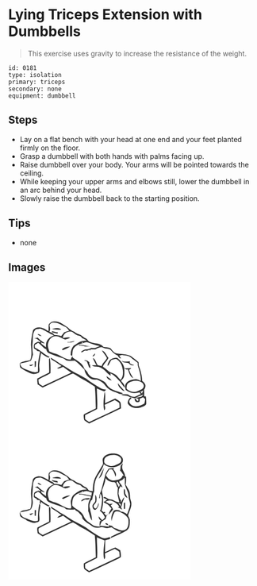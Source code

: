 # Lying Triceps Extension with Dumbbells
> This exercise uses gravity to increase the resistance of the weight.

``` 
id: 0181 
type: isolation 
primary: triceps 
secondary: none 
equipment: dumbbell 
``` 

## Steps

 - Lay on a flat bench with your head at one end and your feet planted firmly on the floor.
 - Grasp a dumbbell with both hands with palms facing up.
 - Raise dumbbell over your body. Your arms will be pointed towards the ceiling.
 - While keeping your upper arms and elbows still, lower the dumbbell in an arc behind your head.
 - Slowly raise the dumbbell back to the starting position.

## Tips

 - none

## Images

<svg width="368" height="300" viewBox="0 0 276 225" xmlns="http://www.w3.org/2000/svg">
  <g fill="#FFF">
    <path d="M0 0h276v225H0V0m61.22 64.02c-.5 3.45-.17 6.96-.43 10.43-3.07-1.31-5.42-3.94-8.79-4.64-4.84-2.03-11.49-1.48-14.6 3.16-1.72 7.23-3.1 14.66-3.22 22.11.64 7.63 1.76 15.5-.89 22.89-5.26 1.81-11.3 1.37-15.86 4.9.11 2.55-.59 5.96 2 7.53 5.97 3.26 11.67 7.46 18.5 8.72 2.83.07 5.66-.76 8.19-1.99 2.1-3.36.39-7.61.53-11.32.53-6.21 1.74-12.33 2.83-18.46 3.3 3.12 7.42 4.98 11.36 7.11.55-.42 1.1-.85 1.64-1.28-8.23-3.35-14.11-10.56-22.33-13.92L40 95.07c1.7-1.03 3.39-2.08 5.01-3.24 4.63 2.61 7.27 7.76 12.32 9.87.49 2.4 1.59 4.96 4.05 5.89 7.21 3.06 14.58 5.74 22.08 7.96 1.65.84 2.95 2.23 4.58 3.12 4.1.89 8.35.43 12.5.23 5.47 3.74 9.74 8.81 14.58 13.28 1.18 8.79 9.42 17.08 18.74 15.2 4.48 2.04 9.36 4.17 12.22 8.39 3.71 5.37 9.56 8.84 15.71 10.72 3.75 1.2 7.78 4.65 11.61 1.7-6.89-3.06-14.95-3.8-20.83-8.84-3.3-2.67-4.63-7.25-8.46-9.33-2.46-1.25-4.89-2.56-7.37-3.75-3.45-1.81-7.75-.68-11.03-2.91-2.29-1.71-4.67-3.59-5.76-6.33-1.23-3.01-4.74-4.37-5.63-7.62-3.01-7.5-10.91-10.65-16.92-15.24l-.39-2.06c-1.19 1.56-2.1 3.32-2.74 5.19-8.95-.04-15.82-7.2-24.25-9.31-2.89-.6-5.45-2.12-8.18-3.18-.89-4.13-3.04-8.34-1.5-12.59 1.13-5.33 5.8-10.88 11.68-10.31 5.22-.05 9.28 3.7 14.1 5.12 2.6-.66 5.24-1.3 7.54-2.75-3.59-1.6-7.38.39-11.08.27.28-6.82 7.82-11.06 13.99-9.22 2.88 1.97 5.49 4.39 8.78 5.71 2.62.1 4.94 1.29 6.15 3.68 2.4 1.13 4.86 2.18 7.05 3.71-3.1.53-6.4.21-9.29 1.63-3.84 1.39-6.75 4.38-10.36 6.19-3.36 3.99-4.92 9.26-4.52 14.44.58.24 1.74.74 2.32.99.44-3.92.02-8.29 2.36-11.7 2.66-3.61 6.78-5.88 11.11-6.86 3.02-.63 5.85-2.24 9-2.19 6.37 2.16 12.54 4.81 19.19 6.06-2.14.7-4.21 1.56-6.28 2.41-2.03.96-4.27-.04-6.4.22-2.51 1.07-4.97 2.46-7.8 2.19-2.81-.2-5.05 1.68-7.32 3.02.01.48.01 1.43.02 1.9 1.76-1 3.51-2.01 5.27-3.02 2.41.17 4.91.2 6.82-1.61.18.41.53 1.21.71 1.61.46-.61.91-1.24 1.34-1.87 2.38-.09 4.75-.11 7.13-.1 2.76-1.76 5.89-3.05 9.17-3.28 2.43.44 4.5 2.08 7 2.19 2.68.26 5.76.47 7.53 2.82 2.69 3.32 6.01 6.06 9.95 7.8 1.18 1.95 2.32 4.39 5.07 4.19-.88-1.45-1.84-2.83-2.89-4.15 1.42-.3 2.84-.63 4.24-1.02 4.65.95 9.95.72 13.72 4.04 3.21 2.82 6.85 5.1 10.13 7.83-.08 1.95-.09 3.93.58 5.79 2.18 7.01 4.25 14.2 4.2 21.62-2.81-1.01-5.45-3.07-8.59-2.61-5.28.46-11.44 1.97-14.31 6.9-1.76 2.83-.73 6.27-.15 9.29 2.61 1.62 5.21 3.41 8.26 4.11 6.23 1.82 12.91.04 18.37-3.15-.76 1.61-1.54 3.23-2.28 4.86-.26-2.27-1.44-2.99-3.53-2.14.52.62 1.57 1.85 2.1 2.47-3.14 1.46-6.19 3.11-9.46 4.25-3.71.05-7.34-1.35-10.16-3.73-3.35-.19-6.71-.27-10.06.01 3.46 3.23 9.1.53 12.59 4.05 2.74.13 5.17 1.72 7.89 1.79 4.26-2.14 8.65-4 13.12-5.68-.98 1.21-2.02 2.37-3.09 3.51-2.81.49-5.59 1.12-8.38 1.74 1.01.35 3.01 1.05 4.01 1.4-.17 1.13-.35 2.26-.53 3.4-1.97-.45-2.91-2.06-3.64-3.79l-1.5-.2c-.8 3.09 2.18 6.62 5.4 5.38 2.76-.07 1.95-3.1 2.12-4.94 1.78-.75 3.54-1.55 5.29-2.36.99.95 1.98 1.9 2.97 2.86a27.27 27.27 0 0 1-1.26 6.82c-4.35 2.7-9.55 4.81-14.75 3.86-3.31-.33-6.37-2.61-7.8-5.57-.89-2.81 1.15-4.88 3.38-6.15-.61-.55-1.22-1.09-1.83-1.62-2.77 2.12-4.04 5.4-4.24 8.79 3.78 7.09 12.92 8.84 20.06 6.38 2.89-1.1 6.62-1.86 8.05-4.91.17-3.9.01-7.83-.58-11.7-.64-.06-1.93-.2-2.57-.27.31-3.26.23-6.53-.09-9.78 1.6-2.25 2.69-5.17 1.76-7.91-.85-2.33-2.8-3.96-4.64-5.5-.04-7.84-2.29-15.46-5.02-22.74-.53-1.81-.34-3.73-.46-5.59-3.71-3.32-7.7-6.33-11.72-9.25-7.05-3.49-15.21-2.54-22.71-4.27-3.9-1.1-5.52-5.16-8.38-7.58-3.31-1.31-6.94-1.42-10.43-1.89-4.59-6.65-13.65-4.5-20.18-7.59-3.16-.51-3.68-4.41-6.57-5.37-2.75-1.13-4.85-3.26-7.26-4.91-3.44-1.49-7.17-2.46-10.02-5.03-3.91-.96-6.77-3.73-9.61-6.37-6.26-3.93-12.21-9.62-20.15-9.22-3.61-.58-6.6 1.78-8.75 4.4M91.61 90.9c-.33-.06-1-.19-1.34-.25-.29.18-.88.54-1.17.72 3.78-.18 8.21.63 11.32-2.09-2.96.41-5.9.97-8.81 1.62m15.4 3.9c-.01.35-.02 1.05-.02 1.4 3.18-.77 6.29.12 9.21 1.39 2.69-.2 5.39 0 8.08.07-5.76-.97-11.4-2.71-17.27-2.86m-25.87 7.12l1.01 1.13c3.98-1.27 7.92-3.28 11.51-5.52-4.46.24-9.26 1.03-12.52 4.39m60.37 1.63c2.22 3.98 5.71 7.16 7.6 11.33-1.97 4.47-6.72 7.26-7.86 12.29-1.99-.62-4.01-1.16-6.06-1.55-2.48-3.56-3.17-8.78-7.27-10.92 1.11 4.01 3.41 7.51 5.4 11.11-2.27-.01-4.55-.02-6.82.1 2.89 2.49 6.8 1.84 10.28 2.37 1.83.63 3.51 1.63 5.23 2.52 5.08 2.56 7.74 8.18 12.86 10.69-.1-.87-.3-2.61-.41-3.48 5.71 2.52 9.54 7.47 13.83 11.77 2.93 3.02 4.73 6.93 7.72 9.92.42-3.6-1.95-6.35-4.31-8.67-.28-.42-.85-1.27-1.14-1.69 1.79-2.07 4-4.05 4.54-6.87.72-3.87.56-7.84.17-11.74 1.28.55 2.56 1.1 3.84 1.66.43-.12 1.28-.35 1.7-.47 1.89 4.86 3.07 11.11 8.27 13.55-2.3-4.23-5.27-8.14-6.42-12.91 1.34-.44 2.67-.99 3.22-2.4-3.46.03-6.9.63-10.36.3-.99-6.55-5.78-11.65-10.62-15.78-4.72-.4-10.31.97-12.67 5.48-.94 2.09-2.79 4.39-1.77 6.77 2.51-2.59 3.39-6.33 5.52-9.23 2.35-.54 4.67-1.29 7.08-1.51 5.2 2.74 8.56 8.2 9.55 13.91 1.35 5.99 1.53 12.97-2.85 17.82-1.99-1.97-3.71-4.17-5.61-6.22-3.77-3.99-9.96-4.11-13.78-8.04-2.29-2.15-4.92-3.87-7.38-5.8 2.02-4.78 6.4-8.22 8.51-13.04-3.24-3.8-4.66-9.93-9.99-11.27m-14.29 8.81c2.85.2 3.82-2.31 4.01-4.61a27.53 27.53 0 0 0-4.01 4.61m-65.7 5.23c-.03 6.45.41 12.91.22 19.37-5.99 3.04-11.98 6.08-18.01 9.05-.04 2.89.12 5.79.6 8.64 2.5 1.67 5.02 3.31 7.59 4.88 13.5-6.33 27.04-12.58 40.48-19.04 1.78-.77 3.51-1.79 5.45-2.1 5 2.33 9.28 5.98 14.21 8.49 6.6 3.22 12.57 7.55 18.83 11.35 1.03 10.89 1.06 21.82 1.45 32.74-4.97 2.51-9.98 4.94-14.97 7.4-1.27.69-2.73 1.29-3.44 2.64.11 2.63.19 5.37 1.03 7.88 2.2 1.94 4.81 3.34 7.22 5 16.06-7.65 32.26-15.01 48.23-22.84-.15-2.93-.04-5.9-.66-8.78-1.63-3.11-5.36-4.21-8.06-6.21-5.16 2.28-10.25 4.72-15.38 7.06-.09-5.79.99-11.78-.56-17.45-1.41 9.34-2.73 19-.86 28.36 2.94-2.02 1.32-5.61.82-8.47 5.07-2.52 10.25-4.79 15.39-7.15 2.26 1.46 4.83 2.59 6.71 4.54.37 2.31.5 4.66.36 7-15.18 7.47-30.58 14.56-45.94 21.68-2.02-1.43-4.23-2.65-6-4.39-.18-2.03-.1-4.06-.07-6.09 6.16-2.88 12.2-5.99 18.2-9.19.94-10.38-.52-20.74-.36-31.13 3.64 1.85 7.51 3.19 11.35 4.56.89-.88 1.77-1.76 2.66-2.64-2.85-.43-5.84-.76-8.35-2.29-7.55-4.35-15-8.94-21.87-14.31-4.01-2.33-8.14-4.48-12.18-6.75-9.65-4.22-17.77-11.12-27.14-15.83-4.59-3.25-9.43-6.09-14.14-9.14-.37 2.31 2.04 3.49 3.75 4.39 4.45 2.19 8.12 5.59 12.36 8.12-2.26 1.08-4.52 2.18-6.68 3.45 3.22 1.47 6.12-1.35 9.09-2.22 4.08 2.98 8.16 5.96 12.28 8.89-14.35 6.81-28.76 13.5-43.12 20.31-1.91-1.22-3.91-2.33-5.66-3.79-.5-1.96-.61-4.01-.88-6.01 5.84-3.68 12.52-5.89 18.25-9.74.34-7.31.2-14.71-.71-21.98-.71-1.94-1.51 1-1.49 1.74m53.01.93c1.33.49 2.67.9 4.02 1.31 1.41 2.97 2.44 6.1 3.54 9.2.55.29 1.66.89 2.21 1.19-.31-1.95-.65-3.89-.91-5.84l-.97.03c.04-.74.13-2.23.17-2.98-2.05-2.44-4.81-3.86-8.06-2.91m57.05.68c2.43 3.17 6.67 2.39 10.1 3.27 2.13 2.51 5.37 4.75 8.71 2.99-2.83-.72-8.23-1.41-6.32-5.65-2.99.47-6.01.76-9.03.5-1.15-.41-2.3-.77-3.46-1.11m-22.95 23.16c.1 3.99 4.33 5.79 7.64 6.63-1.66-3.06-5.11-4.42-7.64-6.63m17.25 10.56c-.31 3.32 2.06 5.85 4.1 8.14 1.66 1.73 3.36 3.74 6.01 3.73-3.43-3.91-7.15-7.56-10.11-11.87z"/>
    <path d="M62.52 66.93c-.9-3.19 2.49-5.71 5.38-5.68 6.81-.28 12.56 3.79 18.44 6.59 2.59 1.22 4.04 3.74 5.74 5.91-2.6.69-5.15 1.52-7.67 2.43-1.37 1.92-2.93 3.7-4.41 5.55-3.33-1.12-6.84-1.48-10.34-1.45-1.29-3.05-4.96-3.62-7.54-5.2 1.38-2.58 1.27-5.43.4-8.15m3.71 4.36c4.62.73 9.31.93 13.98.75-3.74-3.66-9.6-2.45-13.98-.75m.21 2.89c-.15.44-.44 1.3-.58 1.73 2.9.91 5.87 1.59 8.85 2.24-.07-.68-.19-2.03-.26-2.71-.3.15-.91.45-1.22.6-2.27-.61-4.54-1.21-6.79-1.86zM40.17 73.09c1.83-2.6 5.43-1.82 8.12-2.6 7.4 2.2 13.32 7.69 20.67 10.13-4.29 1.83-8.58 4.45-10.66 8.81-1.63 2.75-1.32 6.05-1.41 9.11-2.18-1.52-4.27-3.15-6.4-4.73-.34-.69-1.01-2.08-1.34-2.77 1.89.82 3.81 1.91 5.96 1.41-3.71-2.59-7.68-4.86-10.61-8.4-1.85.39-3.64 1.03-5.46 1.53 4.14-.99 6.61 2.49 9.51 4.66-.54.32-1.07.63-1.61.94-1.89-1.97-4.03.49-5.94 1.04-3.01 1.23-2.23 5.05-2.38 7.65.9 1.5 2.76 1.96 4.17 2.83.15.37.47 1.11.63 1.48 1.54.26 3.08.58 4.6.96-1.13 6.24-2.62 12.44-3.03 18.79-.11 3.9-.03 7.8-.17 11.7-4.23 1.68-8.64.52-12.59-1.31-3.71-1.82-8-2.45-11.24-5.15-1.94-1.36-2.59-3.77-3.04-5.97 5.41-1.51 11.1-1.94 16.23-4.41 1.39-2.84 2.12-5.93 3.11-8.92-.76-5.89-1.38-11.83-.58-17.75.84-6.35-.6-13.53 3.46-19.03m4.17 5.71c1.24 2.38 3.93 2.69 6.26 3.26-1.85-1.53-3.53-3.74-6.26-3.26m-4.44 41.02c-.02 2.98-.03 5.97.06 8.96.37-.21 1.13-.65 1.51-.86.41-2.66.26-5.36.49-8.02l-2.06-.08m-8.39 5.79c.75.64 1.57 1.17 2.45 1.59 1.54-.71 2.85-1.8 4.22-2.78-2.24.28-4.47.67-6.67 1.19zM111.23 91.19c3.12-1.41-.05 3.27 0 0zM181.79 152.59c4.77-2.9 10.76-4.18 16.2-2.55 2.98.83 6 2.77 6.85 5.92.5 2.86-1.42 5.55-4 6.62-3.49 1.47-6.85 3.91-10.83 3.57-4.16-.12-8.21-1.94-11.07-4.96.06-3.1.02-6.6 2.85-8.6z"/>
  </g>
  <g fill="#333">
    <path d="M61.22 64.02c2.15-2.62 5.14-4.98 8.75-4.4 7.94-.4 13.89 5.29 20.15 9.22 2.84 2.64 5.7 5.41 9.61 6.37 2.85 2.57 6.58 3.54 10.02 5.03 2.41 1.65 4.51 3.78 7.26 4.91 2.89.96 3.41 4.86 6.57 5.37 6.53 3.09 15.59.94 20.18 7.59 3.49.47 7.12.58 10.43 1.89 2.86 2.42 4.48 6.48 8.38 7.58 7.5 1.73 15.66.78 22.71 4.27 4.02 2.92 8.01 5.93 11.72 9.25.12 1.86-.07 3.78.46 5.59 2.73 7.28 4.98 14.9 5.02 22.74 1.84 1.54 3.79 3.17 4.64 5.5.93 2.74-.16 5.66-1.76 7.91.32 3.25.4 6.52.09 9.78.64.07 1.93.21 2.57.27.59 3.87.75 7.8.58 11.7-1.43 3.05-5.16 3.81-8.05 4.91-7.14 2.46-16.28.71-20.06-6.38.2-3.39 1.47-6.67 4.24-8.79.61.53 1.22 1.07 1.83 1.62-2.23 1.27-4.27 3.34-3.38 6.15 1.43 2.96 4.49 5.24 7.8 5.57 5.2.95 10.4-1.16 14.75-3.86.7-2.21 1.14-4.5 1.26-6.82-.99-.96-1.98-1.91-2.97-2.86-1.75.81-3.51 1.61-5.29 2.36-.17 1.84.64 4.87-2.12 4.94-3.22 1.24-6.2-2.29-5.4-5.38l1.5.2c.73 1.73 1.67 3.34 3.64 3.79.18-1.14.36-2.27.53-3.4-1-.35-3-1.05-4.01-1.4 2.79-.62 5.57-1.25 8.38-1.74 1.07-1.14 2.11-2.3 3.09-3.51-4.47 1.68-8.86 3.54-13.12 5.68-2.72-.07-5.15-1.66-7.89-1.79-3.49-3.52-9.13-.82-12.59-4.05 3.35-.28 6.71-.2 10.06-.01 2.82 2.38 6.45 3.78 10.16 3.73 3.27-1.14 6.32-2.79 9.46-4.25-.53-.62-1.58-1.85-2.1-2.47 2.09-.85 3.27-.13 3.53 2.14.74-1.63 1.52-3.25 2.28-4.86-5.46 3.19-12.14 4.97-18.37 3.15-3.05-.7-5.65-2.49-8.26-4.11-.58-3.02-1.61-6.46.15-9.29 2.87-4.93 9.03-6.44 14.31-6.9 3.14-.46 5.78 1.6 8.59 2.61.05-7.42-2.02-14.61-4.2-21.62-.67-1.86-.66-3.84-.58-5.79-3.28-2.73-6.92-5.01-10.13-7.83-3.77-3.32-9.07-3.09-13.72-4.04-1.4.39-2.82.72-4.24 1.02 1.05 1.32 2.01 2.7 2.89 4.15-2.75.2-3.89-2.24-5.07-4.19-3.94-1.74-7.26-4.48-9.95-7.8-1.77-2.35-4.85-2.56-7.53-2.82-2.5-.11-4.57-1.75-7-2.19-3.28.23-6.41 1.52-9.17 3.28-2.38-.01-4.75.01-7.13.1-.43.63-.88 1.26-1.34 1.87-.18-.4-.53-1.2-.71-1.61-1.91 1.81-4.41 1.78-6.82 1.61-1.76 1.01-3.51 2.02-5.27 3.02-.01-.47-.01-1.42-.02-1.9 2.27-1.34 4.51-3.22 7.32-3.02 2.83.27 5.29-1.12 7.8-2.19 2.13-.26 4.37.74 6.4-.22 2.07-.85 4.14-1.71 6.28-2.41-6.65-1.25-12.82-3.9-19.19-6.06-3.15-.05-5.98 1.56-9 2.19-4.33.98-8.45 3.25-11.11 6.86-2.34 3.41-1.92 7.78-2.36 11.7-.58-.25-1.74-.75-2.32-.99-.4-5.18 1.16-10.45 4.52-14.44 3.61-1.81 6.52-4.8 10.36-6.19 2.89-1.42 6.19-1.1 9.29-1.63-2.19-1.53-4.65-2.58-7.05-3.71-1.21-2.39-3.53-3.58-6.15-3.68-3.29-1.32-5.9-3.74-8.78-5.71-6.17-1.84-13.71 2.4-13.99 9.22 3.7.12 7.49-1.87 11.08-.27-2.3 1.45-4.94 2.09-7.54 2.75-4.82-1.42-8.88-5.17-14.1-5.12-5.88-.57-10.55 4.98-11.68 10.31-1.54 4.25.61 8.46 1.5 12.59 2.73 1.06 5.29 2.58 8.18 3.18 8.43 2.11 15.3 9.27 24.25 9.31.64-1.87 1.55-3.63 2.74-5.19l.39 2.06c6.01 4.59 13.91 7.74 16.92 15.24.89 3.25 4.4 4.61 5.63 7.62 1.09 2.74 3.47 4.62 5.76 6.33 3.28 2.23 7.58 1.1 11.03 2.91 2.48 1.19 4.91 2.5 7.37 3.75 3.83 2.08 5.16 6.66 8.46 9.33 5.88 5.04 13.94 5.78 20.83 8.84-3.83 2.95-7.86-.5-11.61-1.7-6.15-1.88-12-5.35-15.71-10.72-2.86-4.22-7.74-6.35-12.22-8.39-9.32 1.88-17.56-6.41-18.74-15.2-4.84-4.47-9.11-9.54-14.58-13.28-4.15.2-8.4.66-12.5-.23-1.63-.89-2.93-2.28-4.58-3.12-7.5-2.22-14.87-4.9-22.08-7.96-2.46-.93-3.56-3.49-4.05-5.89-5.05-2.11-7.69-7.26-12.32-9.87-1.62 1.16-3.31 2.21-5.01 3.24l.15 4.19c8.22 3.36 14.1 10.57 22.33 13.92-.54.43-1.09.86-1.64 1.28-3.94-2.13-8.06-3.99-11.36-7.11-1.09 6.13-2.3 12.25-2.83 18.46-.14 3.71 1.57 7.96-.53 11.32-2.53 1.23-5.36 2.06-8.19 1.99-6.83-1.26-12.53-5.46-18.5-8.72-2.59-1.57-1.89-4.98-2-7.53 4.56-3.53 10.6-3.09 15.86-4.9 2.65-7.39 1.53-15.26.89-22.89.12-7.45 1.5-14.88 3.22-22.11 3.11-4.64 9.76-5.19 14.6-3.16 3.37.7 5.72 3.33 8.79 4.64.26-3.47-.07-6.98.43-10.43m1.3 2.91c.87 2.72.98 5.57-.4 8.15 2.58 1.58 6.25 2.15 7.54 5.2 3.5-.03 7.01.33 10.34 1.45 1.48-1.85 3.04-3.63 4.41-5.55 2.52-.91 5.07-1.74 7.67-2.43-1.7-2.17-3.15-4.69-5.74-5.91-5.88-2.8-11.63-6.87-18.44-6.59-2.89-.03-6.28 2.49-5.38 5.68m-22.35 6.16c-4.06 5.5-2.62 12.68-3.46 19.03-.8 5.92-.18 11.86.58 17.75-.99 2.99-1.72 6.08-3.11 8.92-5.13 2.47-10.82 2.9-16.23 4.41.45 2.2 1.1 4.61 3.04 5.97 3.24 2.7 7.53 3.33 11.24 5.15 3.95 1.83 8.36 2.99 12.59 1.31.14-3.9.06-7.8.17-11.7.41-6.35 1.9-12.55 3.03-18.79-1.52-.38-3.06-.7-4.6-.96-.16-.37-.48-1.11-.63-1.48-1.41-.87-3.27-1.33-4.17-2.83.15-2.6-.63-6.42 2.38-7.65 1.91-.55 4.05-3.01 5.94-1.04.54-.31 1.07-.62 1.61-.94-2.9-2.17-5.37-5.65-9.51-4.66 1.82-.5 3.61-1.14 5.46-1.53 2.93 3.54 6.9 5.81 10.61 8.4-2.15.5-4.07-.59-5.96-1.41.33.69 1 2.08 1.34 2.77 2.13 1.58 4.22 3.21 6.4 4.73.09-3.06-.22-6.36 1.41-9.11 2.08-4.36 6.37-6.98 10.66-8.81-7.35-2.44-13.27-7.93-20.67-10.13-2.69.78-6.29 0-8.12 2.6m71.06 18.1c-.05 3.27 3.12-1.41 0 0m70.56 61.4c-2.83 2-2.79 5.5-2.85 8.6 2.86 3.02 6.91 4.84 11.07 4.96 3.98.34 7.34-2.1 10.83-3.57 2.58-1.07 4.5-3.76 4-6.62-.85-3.15-3.87-5.09-6.85-5.92-5.44-1.63-11.43-.35-16.2 2.55z"/>
    <path d="M66.23 71.29c4.38-1.7 10.24-2.91 13.98.75-4.67.18-9.36-.02-13.98-.75zM66.44 74.18c2.25.65 4.52 1.25 6.79 1.86.31-.15.92-.45 1.22-.6.07.68.19 2.03.26 2.71-2.98-.65-5.95-1.33-8.85-2.24.14-.43.43-1.29.58-1.73zM44.34 78.8c2.73-.48 4.41 1.73 6.26 3.26-2.33-.57-5.02-.88-6.26-3.26zM91.61 90.9c2.91-.65 5.85-1.21 8.81-1.62-3.11 2.72-7.54 1.91-11.32 2.09.29-.18.88-.54 1.17-.72.34.06 1.01.19 1.34.25zM107.01 94.8c5.87.15 11.51 1.89 17.27 2.86-2.69-.07-5.39-.27-8.08-.07-2.92-1.27-6.03-2.16-9.21-1.39 0-.35.01-1.05.02-1.4zM81.14 101.92c3.26-3.36 8.06-4.15 12.52-4.39-3.59 2.24-7.53 4.25-11.51 5.52l-1.01-1.13zM141.51 103.55c5.33 1.34 6.75 7.47 9.99 11.27-2.11 4.82-6.49 8.26-8.51 13.04 2.46 1.93 5.09 3.65 7.38 5.8 3.82 3.93 10.01 4.05 13.78 8.04 1.9 2.05 3.62 4.25 5.61 6.22 4.38-4.85 4.2-11.83 2.85-17.82-.99-5.71-4.35-11.17-9.55-13.91-2.41.22-4.73.97-7.08 1.51-2.13 2.9-3.01 6.64-5.52 9.23-1.02-2.38.83-4.68 1.77-6.77 2.36-4.51 7.95-5.88 12.67-5.48 4.84 4.13 9.63 9.23 10.62 15.78 3.46.33 6.9-.27 10.36-.3-.55 1.41-1.88 1.96-3.22 2.4 1.15 4.77 4.12 8.68 6.42 12.91-5.2-2.44-6.38-8.69-8.27-13.55-.42.12-1.27.35-1.7.47-1.28-.56-2.56-1.11-3.84-1.66.39 3.9.55 7.87-.17 11.74-.54 2.82-2.75 4.8-4.54 6.87.29.42.86 1.27 1.14 1.69 2.36 2.32 4.73 5.07 4.31 8.67-2.99-2.99-4.79-6.9-7.72-9.92-4.29-4.3-8.12-9.25-13.83-11.77.11.87.31 2.61.41 3.48-5.12-2.51-7.78-8.13-12.86-10.69-1.72-.89-3.4-1.89-5.23-2.52-3.48-.53-7.39.12-10.28-2.37 2.27-.12 4.55-.11 6.82-.1-1.99-3.6-4.29-7.1-5.4-11.11 4.1 2.14 4.79 7.36 7.27 10.92 2.05.39 4.07.93 6.06 1.55 1.14-5.03 5.89-7.82 7.86-12.29-1.89-4.17-5.38-7.35-7.6-11.33zM127.22 112.36a27.53 27.53 0 0 1 4.01-4.61c-.19 2.3-1.16 4.81-4.01 4.61zM61.52 117.59c-.02-.74.78-3.68 1.49-1.74.91 7.27 1.05 14.67.71 21.98-5.73 3.85-12.41 6.06-18.25 9.74.27 2 .38 4.05.88 6.01 1.75 1.46 3.75 2.57 5.66 3.79 14.36-6.81 28.77-13.5 43.12-20.31-4.12-2.93-8.2-5.91-12.28-8.89-2.97.87-5.87 3.69-9.09 2.22 2.16-1.27 4.42-2.37 6.68-3.45-4.24-2.53-7.91-5.93-12.36-8.12-1.71-.9-4.12-2.08-3.75-4.39 4.71 3.05 9.55 5.89 14.14 9.14 9.37 4.71 17.49 11.61 27.14 15.83 4.04 2.27 8.17 4.42 12.18 6.75 6.87 5.37 14.32 9.96 21.87 14.31 2.51 1.53 5.5 1.86 8.35 2.29-.89.88-1.77 1.76-2.66 2.64-3.84-1.37-7.71-2.71-11.35-4.56-.16 10.39 1.3 20.75.36 31.13-6 3.2-12.04 6.31-18.2 9.19-.03 2.03-.11 4.06.07 6.09 1.77 1.74 3.98 2.96 6 4.39 15.36-7.12 30.76-14.21 45.94-21.68.14-2.34.01-4.69-.36-7-1.88-1.95-4.45-3.08-6.71-4.54-5.14 2.36-10.32 4.63-15.39 7.15.5 2.86 2.12 6.45-.82 8.47-1.87-9.36-.55-19.02.86-28.36 1.55 5.67.47 11.66.56 17.45 5.13-2.34 10.22-4.78 15.38-7.06 2.7 2 6.43 3.1 8.06 6.21.62 2.88.51 5.85.66 8.78-15.97 7.83-32.17 15.19-48.23 22.84-2.41-1.66-5.02-3.06-7.22-5-.84-2.51-.92-5.25-1.03-7.88.71-1.35 2.17-1.95 3.44-2.64 4.99-2.46 10-4.89 14.97-7.4-.39-10.92-.42-21.85-1.45-32.74-6.26-3.8-12.23-8.13-18.83-11.35-4.93-2.51-9.21-6.16-14.21-8.49-1.94.31-3.67 1.33-5.45 2.1-13.44 6.46-26.98 12.71-40.48 19.04-2.57-1.57-5.09-3.21-7.59-4.88-.48-2.85-.64-5.75-.6-8.64 6.03-2.97 12.02-6.01 18.01-9.05.19-6.46-.25-12.92-.22-19.37zM114.53 118.52c3.25-.95 6.01.47 8.06 2.91-.04.75-.13 2.24-.17 2.98l.97-.03c.26 1.95.6 3.89.91 5.84-.55-.3-1.66-.9-2.21-1.19-1.1-3.1-2.13-6.23-3.54-9.2-1.35-.41-2.69-.82-4.02-1.31z"/>
    <path d="M171.58 119.2c1.16.34 2.31.7 3.46 1.11 3.02.26 6.04-.03 9.03-.5-1.91 4.24 3.49 4.93 6.32 5.65-3.34 1.76-6.58-.48-8.71-2.99-3.43-.88-7.67-.1-10.1-3.27zM39.9 119.82l2.06.08c-.23 2.66-.08 5.36-.49 8.02-.38.21-1.14.65-1.51.86-.09-2.99-.08-5.98-.06-8.96zM31.51 125.61c2.2-.52 4.43-.91 6.67-1.19-1.37.98-2.68 2.07-4.22 2.78-.88-.42-1.7-.95-2.45-1.59zM148.63 142.36c2.53 2.21 5.98 3.57 7.64 6.63-3.31-.84-7.54-2.64-7.64-6.63zM165.88 152.92c2.96 4.31 6.68 7.96 10.11 11.87-2.65.01-4.35-2-6.01-3.73-2.04-2.29-4.41-4.82-4.1-8.14z"/>
  </g>
</svg>

<svg width="368" height="300" viewBox="0 0 276 225" xmlns="http://www.w3.org/2000/svg">
  <g fill="#FFF">
    <path d="M0 0h276v225H0V0m143.24 41.33c-1.82 3.55 1.54 7.76-1.07 10.99-3.12 4.9-5.94 9.99-8.97 14.95-4.33 7.09-5.57 15.59-5.42 23.76-2.11-.25-4.44-.14-6.28-1.37-1.47-1.56-2.36-3.77-4.53-4.51-2.75-1.1-4.83-3.26-7.23-4.91-3.44-1.47-7.17-2.44-10.02-5.02-3.9-.94-6.75-3.7-9.58-6.34-6.26-3.94-12.22-9.63-20.16-9.25-3.59-.59-6.53 1.77-8.7 4.32-.59 3.47-.22 7.01-.48 10.51-4.93-2.94-10.24-6.44-16.3-5.68-3.25.73-7.37 2.37-7.65 6.24-1.47 8.22-3.48 16.57-2.26 24.95.72 6.02.65 12.18-1.27 17.98-3.48.75-6.85 1.96-10.41 2.28-2.75.42-6.33 2.52-5.53 5.79.05 5.97 7.59 6.13 10.92 9.71 4.4 1.42 8.78 4.6 13.59 2.91 1.67-.68 4.25-.63 4.88-2.66.63-2.29.25-4.7.08-7.02-.8-5.53 1.21-10.94 1.52-16.42-.35-.95-.78-1.85-1.29-2.72-1.94 8.48-2.33 17.15-2.25 25.81-6.55 2.75-12.62-1.82-18.71-3.65-4-1.27-7.92-4.24-8.14-8.78 5.36-1.82 11.59-1.46 16.28-4.96 2.29-3.98 3.29-8.88 2.46-13.42-1.06-6.99.31-14.01.46-21.02 0-4 .8-8.2 3.46-11.33 2.05-1.88 5.12-1.28 7.62-2 7.43 2.18 13.36 7.71 20.73 10.16-3.78 1.66-7.61 3.77-9.86 7.38-2.27 3.05-2.33 6.96-2.11 10.59-2.25-1.51-4.4-3.18-6.58-4.8-.32-.7-.97-2.09-1.29-2.78 1.88.83 3.79 1.91 5.92 1.4-3.71-2.57-7.69-4.79-10.58-8.36-1.64.35-3.24.88-4.86 1.33 3.88-.48 6.15 2.8 8.92 4.83-.53.34-1.06.67-1.59 1-1.06-1.7-2.47-.49-3.66-.07-1.51.77-3.4 1.24-4.25 2.86-.36 1.95-.5 3.95-.42 5.93 1.02 1.4 2.78 1.92 4.22 2.77.15.37.45 1.12.59 1.49 1.5.16 3.06.24 4.38 1.05l-.32 3.46c.49.77.99 1.53 1.49 2.29l.36-3.77c3.42 3.05 7.48 5.12 11.5 7.23.54-.42 1.08-.85 1.62-1.28-8.17-3.48-14.26-10.31-22.26-14.1-.14-1.34-.21-2.69-.24-4.04 1.71-.99 3.36-2.05 4.96-3.2 4.75 2.5 7.38 7.77 12.47 9.93.39 5.81 6.79 6.75 11.04 8.7 4.8 1.55 9.43 3.59 14.34 4.81 2.04.57 3.48 2.26 5.12 3.5 4.36.44 8.75.44 13.1-.06.21.44.63 1.31.84 1.74 1.96.82 3.79 1.96 5.18 3.59 2.07 2.36 5.15 4.48 4.87 7.98 3.37 5.5 9.49 7.97 14.45 11.71 3.75 3.05 8.92 3.07 13.41 1.97 3.77-1.02 7.28 2.11 11.06 1.14 1.78-.36 3.55-.8 5.32-1.19 4.66 2.98 9.31 6.86 15.15 6.78-5.18 2.14-10.2 4.64-15.22 7.12-.98.4-.81 1.45-.74 2.31 7.94-3.74 16.24-6.8 23.77-11.36 4.84-3.02 4.62-9.47 4.69-14.48.45-3.07-1.56-5.54-2.61-8.22 1.6-5.91 5.07-11.44 5.02-17.73.05-3.56-2.1-6.73-1.98-10.3-.13-3.44-.26-7.05-1.81-10.18-1.67-2.89-3.33-5.77-5.01-8.65 1.16-3.83.67-7.82.78-11.75-.43 0-1.28-.02-1.71-.03.81-5.16-3.93-8.74-4.2-13.68-.26-2.26.68-4.43.98-6.63-1.13 1.35-2.51 2.57-3.27 4.18-.48 2.32-.07 4.77-1 7.01 2.72 1.85 3.75 4.96 5.62 7.45-.62.17-1.25.33-1.87.48-1.72 5.5-8.49 6.48-13.4 6.99-5.34.38-9.18-3.62-11.72-7.79 1.44-3.16 3.25-6.13 5.21-9 1.32-.01 2.64-.03 3.96-.05 3.05 3.04 4.33 7.12 5.23 11.22 2.52-3.97-.66-8.32-3.21-11.38l1.13-1.85c-2.68.35-5.4.46-8.07.89-2.34 3.79-5.32 7.54-5.82 12.11-2.19 7.28-3.59 14.8-5.84 22.06-1.83 3.18-2.32 6.82-2.84 10.39.29.08.85.24 1.14.32.11-2.39.31-4.78.69-7.15 2.49 3.13 2.76 7.36 2.5 11.2-.45 4.53-.9 9.09-2.22 13.47-.28.39-.85 1.18-1.14 1.57 3.89 1.98 5.86 5.85 7.78 9.54-.86 1.92-2.41 3.31-4.13 4.45-1.93-1.73-3.47-3.8-5.16-5.74-.63 3.26 1.89 5.31 4.09 7.15-.57-.04-1.7-.13-2.27-.17-.57 2.78-1.06 5.61.02 8.36-3.71-.18-7.82-.01-10.97-2.32-3.74-2.52-7.7-4.89-10.68-8.35-2.35-2.57-2.98-6.21-5.31-8.8-3.84-5.37-10.98-7.02-14.91-12.24-.09-5.38-.05-11.92 4.7-15.48 3.93-3.72 9.5-4.23 14.38-6 3.64-1.44 6.97 1.21 10.5 1.83-.24 1.6-.46 3.22-.65 4.83-6.18-1.38-12.4-2.87-18.75-3.24l.08 1.41c1.87-.2 3.84-.64 5.64.15 4.06 1.58 8.56 1.29 12.59 2.99-1.45 3.65-3.57 7.09-4.24 11.01-.26 3.63-.02 7.28-.24 10.92 2.2 4.6 2.39 10.24 5.72 14.2.27-6.3-2.22-12.25-3.17-18.41-1.54-4.07.01-8.34 1.9-11.99.39-.22 1.15-.67 1.54-.89 1.01-4.38 1.55-8.88 3.13-13.11.17-4.76-.04-9.59 1.46-14.19 2.16-9.87 10.99-16.66 12.99-26.59 7.11 6.27 18.79 6.12 26.01.17 3.26-2.32 4.12-7.39 1.64-10.57-3.52-5.06-10.29-6.39-16.06-5.69-4.88.64-10.18 2.59-12.71 7.12m-6.59 31.03c5.52-3.67 6.55-10.66 8.13-16.58-2.85 5.45-5.54 11.01-8.13 16.58m-92.28 6.49c1.19 2.25 3.69 2.59 5.92 3.06-1.7-1.53-3.31-3.62-5.92-3.06m87.2 17.68c-.19 3.16.17 6.33-.04 9.48-.68 3.01-4.54 4.65-4.25 8.03-.01 2.46 1.91 5.89 4.69 5.26 2.96-2.7 5.35-6.35 4.6-10.55-1.32 2.95-1.35 6.9-4.56 8.57-2.14-.13-3.11-2.37-2.99-4.26 1.16-2.19 3.32-3.74 4.14-6.13.44-3.49.83-7.5-1.59-10.4m-20.92 8.25l-.16 1.94c1.81-1.01 3.61-2.04 5.41-3.09 2.07-.09 7.63 1.29 6.91-1.97-4.33-.38-8.71.3-12.16 3.12m-49.26 11c.19 7.06.51 14.12.37 21.19-5.85 3.18-12.04 5.73-17.73 9.16-.83 2.75.04 5.75.36 8.55 2.49 1.64 4.99 3.27 7.53 4.84 13.5-6.36 27.06-12.6 40.51-19.06 1.77-.77 3.49-1.79 5.41-2.1 4.82 2.22 8.93 5.72 13.63 8.17 6.82 3.32 12.98 7.76 19.44 11.69 1.01 10.9 1.05 21.84 1.44 32.76-5.94 3.2-12.31 5.65-18.01 9.26-.39 2.75-.13 5.59.42 8.3 2.07 2.2 4.82 3.71 7.47 5.13 14.97-6.64 29.69-13.91 44.56-20.81 1.16-.71 2.78-1.06 3.48-2.28.29-3.38-.28-6.76-.94-10.06-2.53-1.38-4.82-3.21-7.49-4.3-5.39 1.74-10.29 4.8-15.55 6.91.29-5.94.09-11.89.29-17.83 2.15-.55 4.3-1.09 6.46-1.57.68-.68 1.37-1.35 2.06-2.02-.82-.32-1.64-.63-2.46-.94-3.78 1.46-8.13 2.49-11.86.29-8.21-4.52-16.13-9.6-23.59-15.27-4.79-2.6-9.47-5.46-14.45-7.72-8.46-4.21-15.83-10.26-24.29-14.48-4.57-3.25-9.42-6.09-14.12-9.15-.36 2.3 2.04 3.46 3.73 4.36 4.47 2.18 8.14 5.61 12.41 8.14-2.33 1.17-5.05 1.98-6.47 4.35 3.15-.49 5.99-1.96 8.92-3.11 4.04 3 8.15 5.92 12.2 8.91-14.35 6.8-28.77 13.48-43.1 20.31-1.97-1.47-4.62-2.35-5.97-4.44-.12-1.89-.99-4.17.12-5.86 5.63-3.46 12.07-5.54 17.52-9.28.63-6.71-.43-13.45-.04-20.17-.27-.82-.56-1.64-.87-2.44-.34.14-1.04.43-1.39.57m-21.49 4.05c0 2.79-.01 5.58.01 8.36l1.66.32c.11-2.87.14-5.75.36-8.61-.51-.02-1.52-.05-2.03-.07m-8.32 5.81c.76.58 1.55 1.12 2.38 1.62 1.47-.81 2.79-1.83 4.1-2.87-2.18.32-4.35.71-6.48 1.25z"/>
    <path d="M154.6 36.79c5.14-1.11 11.36-.43 15.03 3.7 2.27 2.58 1.29 6.86-1.66 8.48-4.58 2.26-9.46 5.42-14.8 3.84-3.7-.93-9.17-2.98-8.1-7.79-.15-5.16 5.4-7.2 9.53-8.23zM62.68 67.84c-1.48-3.43 1.91-6.75 5.28-6.6 6.79-.28 12.53 3.79 18.39 6.59 2.59 1.23 4.05 3.76 5.75 5.93-2.6.69-5.16 1.52-7.69 2.43-1.37 1.93-2.93 3.71-4.39 5.56-3.35-1.14-6.87-1.51-10.39-1.43-1.21-3.11-4.95-3.64-7.54-5.23 1.09-2.3 1.53-4.81.59-7.25m3.85 3.45c4.48.73 9.01.88 13.54.81-3.46-3.74-9.35-2.54-13.54-.81m-.81 2.94c1.3 3.59 6.05 2.77 9.04 3.89-.13-.75-.26-1.5-.38-2.25-2.94-.22-5.79-1.02-8.66-1.64zM175.44 70.44c1.49 3.3.56 6.97.91 10.43 1.04 4.57 3.41 8.69 4.85 13.13.93 3.37.42 6.98 1.55 10.31.63 2.51 1.93 5.04 1.35 7.68-.88 4.78-2.63 9.34-4.44 13.83-2.84-1.68-5.62-3.91-9.13-3.73-.91-.69-1.82-1.39-2.72-2.1-2.92-.61-6.14-1.06-8.63.99-1.84 3.32-3.22 7.02-3.45 10.84-.46.06-1.36.17-1.82.23l1.87.04c.15 1.48.3 2.97.52 4.45.5-4.62 2.06-9.05 4.2-13.16 1.77-2.63 5.5-1.54 8.07-1.02 5.17 2.16 10.51 5.39 12.94 10.66.4 4.99.82 10.75-2.62 14.86-3.39 3.22-8.71 3.43-12.64 1.05-3.05-2-7.5-1.74-9.28-5.38-1.82-.38-3.64-.74-5.48-1.02.31.52.92 1.54 1.23 2.05-4.78.2-9.44-.94-14.2-1.11.93-2.06 1.45-4.33 2.69-6.25 1.84-1.44 3.94-2.51 5.86-3.83.47-1.75 1.06-3.45 1.62-5.16.76-.79 1.5-1.62 2.21-2.46-1.01.74-2.01 1.5-2.98 2.28-1.1-1.14-2.19-2.3-3.26-3.46.54-.15 1.61-.43 2.15-.58-.24-.45-.72-1.37-.96-1.83-.38.19-1.13.56-1.51.75-1.11-.87-2.22-1.73-3.34-2.59 2.21-5.86 2.55-12.12 2.48-18.31-.24-4.07-1.67-7.99-1.78-12.06 2.11-6.16 5.1-12.13 5.33-18.79 2.55 4.05 7.34 6.04 11.98 6.27 4.9-.24 3.81 6.08 6.77 8.45-.37 3.63-.8 7.3-.36 10.94.74 3.75 1.75 7.45 2.5 11.2-2.93-.3-5.65-1.43-8.17-2.9-2.41-1.55-5.39-1.26-8.01-2.14-2.43-1.05-4.67-4.08-7.58-2.86-.03.26-.11.77-.14 1.02 1.87.9 3.76 1.74 5.61 2.69-1.2.79-2.51 1.46-3.43 2.6-.5.21-1.5.62-2 .83.25 1.56 2.14 1.7 3.28 2.37 3.7 1.34 6 4.72 8.54 7.51-1.55 3.04-4.01 5.77-4 9.38 2.31-2.53 4.27-5.35 6.52-7.93-1.04-2.12-2.21-4.16-3.56-6.09 1.07-.89 2.12-1.79 3.16-2.72-1.71.18-3.39.52-5.06.89-1.93-1.38-4-2.54-6.14-3.57 2.86-1.07 5.89-2.66 9-1.5 4.71 1.73 9.57 4.5 11.89 9.17-.87.21-1.74.41-2.62.59 2.58.75 4.67 2.5 7 3.77-.54-1.28-1.12-2.53-1.77-3.75.9-1.71 1.41-3.57 1.74-5.46.69-3.42 2.88-6.36 3.21-9.89-2.4 2.32-3.44 5.58-5.34 8.26.1-.89.29-2.67.39-3.56-.37-.43-1.12-1.28-1.49-1.71-.81-2.65-1.71-5.28-2.27-8 .06-2.3.52-4.58.69-6.88.9-1.51 1.67-3.09 2.42-4.67.74.57 2.21 1.72 2.94 2.29-.6-2.94-2.44-5.34-4.6-7.33-.05-.89-.08-1.78-.1-2.67 3.2-.46 6.02-2.37 7.41-5.34m-.42 17.08c-.98 5.09-.42 11.56 5.06 13.85-.36-2.44-2.13-4.26-3.06-6.47-.65-2.49.28-5.54-2-7.38m-.23 21.2c-.02 3.06-.02 6.11-.08 9.16.47-.05 1.42-.17 1.89-.22.12-3.12.12-6.24.03-9.35-.46.1-1.38.31-1.84.41m-27.82 30.76c-.4 1.82 2.64 3.09 4.13 2.52.04-1.57-2.7-2.81-4.13-2.52z"/>
    <path d="M82.47 84.49c.5-6.78 7.83-10.96 14.09-9.2 2.85 1.94 5.41 4.38 8.68 5.65 2.64.2 5.05 1.3 6.27 3.78 2.4 1.12 4.88 2.15 7.03 3.74-2.14.31-4.3.36-6.43.68-4.94 1.12-8.87 4.45-12.96 7.21-2.49 1.93-3.35 5.15-4.3 8-1.28 4.33 1.29 8.6-.05 12.93-1.27.05-2.53.03-3.79-.05-8.05-2.29-14.75-7.98-22.98-9.77-2.13-.7-4.1-1.83-6.2-2.61-.6-3-1.95-5.84-2.06-8.93.08-5.87 3.47-11.99 9.25-13.91 6.33-1.33 11.45 3.12 17.09 4.98 2.61-.64 5.31-1.21 7.51-2.85-3.67-1.3-7.41.59-11.15.35m-1.62 17.39c.93.3 1.86 1.72 2.86.81 3.24-1.86 6.84-3.01 9.98-5.05-4.65-.08-9.21 1.29-12.84 4.24zM163.5 78.33c.38-.52 1.15-1.56 1.53-2.08 1.3 1.79 2.58 3.62 3.63 5.58-.35.81-1.04 2.43-1.38 3.25-1.15-2.31-2.32-4.62-3.78-6.75z"/>
    <path d="M111.23 91.17c3.14-1.39-.08 3.27 0 0zM166.43 108.96c1.23.49 2.49.91 3.67 1.53-.04.95-.14 2.84-.19 3.79-1.17-1.77-2.29-3.57-3.48-5.32zM134 160.81c3.73 1.9 7.71 3.23 11.63 4.68-1.06 9.44-2.69 19.1-.73 28.52 2.89-2.11 1.14-5.84 1.25-8.82 5-2.22 9.96-4.54 14.94-6.8 2.28 1.43 4.77 2.62 6.73 4.5.37 2.36.4 4.75.54 7.13-15.39 7.22-30.69 14.6-46.16 21.64-1.96-1.52-4.38-2.56-5.95-4.51-.26-2.01-.12-4.03-.07-6.04 6.15-2.84 12.15-5.99 18.15-9.13.94-10.4-.5-20.77-.33-31.17z"/>
  </g>
  <g fill="#333">
    <path d="M143.24 41.33c2.53-4.53 7.83-6.48 12.71-7.12 5.77-.7 12.54.63 16.06 5.69 2.48 3.18 1.62 8.25-1.64 10.57-7.22 5.95-18.9 6.1-26.01-.17-2 9.93-10.83 16.72-12.99 26.59-1.5 4.6-1.29 9.43-1.46 14.19-1.58 4.23-2.12 8.73-3.13 13.11-.39.22-1.15.67-1.54.89-1.89 3.65-3.44 7.92-1.9 11.99.95 6.16 3.44 12.11 3.17 18.41-3.33-3.96-3.52-9.6-5.72-14.2.22-3.64-.02-7.29.24-10.92.67-3.92 2.79-7.36 4.24-11.01-4.03-1.7-8.53-1.41-12.59-2.99-1.8-.79-3.77-.35-5.64-.15l-.08-1.41c6.35.37 12.57 1.86 18.75 3.24.19-1.61.41-3.23.65-4.83-3.53-.62-6.86-3.27-10.5-1.83-4.88 1.77-10.45 2.28-14.38 6-4.75 3.56-4.79 10.1-4.7 15.48 3.93 5.22 11.07 6.87 14.91 12.24 2.33 2.59 2.96 6.23 5.31 8.8 2.98 3.46 6.94 5.83 10.68 8.35 3.15 2.31 7.26 2.14 10.97 2.32-1.08-2.75-.59-5.58-.02-8.36.57.04 1.7.13 2.27.17-2.2-1.84-4.72-3.89-4.09-7.15 1.69 1.94 3.23 4.01 5.16 5.74 1.72-1.14 3.27-2.53 4.13-4.45-1.92-3.69-3.89-7.56-7.78-9.54.29-.39.86-1.18 1.14-1.57 1.32-4.38 1.77-8.94 2.22-13.47.26-3.84-.01-8.07-2.5-11.2-.38 2.37-.58 4.76-.69 7.15-.29-.08-.85-.24-1.14-.32.52-3.57 1.01-7.21 2.84-10.39 2.25-7.26 3.65-14.78 5.84-22.06.5-4.57 3.48-8.32 5.82-12.11 2.67-.43 5.39-.54 8.07-.89l-1.13 1.85c2.55 3.06 5.73 7.41 3.21 11.38-.9-4.1-2.18-8.18-5.23-11.22-1.32.02-2.64.04-3.96.05-1.96 2.87-3.77 5.84-5.21 9 2.54 4.17 6.38 8.17 11.72 7.79 4.91-.51 11.68-1.49 13.4-6.99.62-.15 1.25-.31 1.87-.48-1.87-2.49-2.9-5.6-5.62-7.45.93-2.24.52-4.69 1-7.01.76-1.61 2.14-2.83 3.27-4.18-.3 2.2-1.24 4.37-.98 6.63.27 4.94 5.01 8.52 4.2 13.68.43.01 1.28.03 1.71.03-.11 3.93.38 7.92-.78 11.75 1.68 2.88 3.34 5.76 5.01 8.65 1.55 3.13 1.68 6.74 1.81 10.18-.12 3.57 2.03 6.74 1.98 10.3.05 6.29-3.42 11.82-5.02 17.73 1.05 2.68 3.06 5.15 2.61 8.22-.07 5.01.15 11.46-4.69 14.48-7.53 4.56-15.83 7.62-23.77 11.36-.07-.86-.24-1.91.74-2.31 5.02-2.48 10.04-4.98 15.22-7.12-5.84.08-10.49-3.8-15.15-6.78-1.77.39-3.54.83-5.32 1.19-3.78.97-7.29-2.16-11.06-1.14-4.49 1.1-9.66 1.08-13.41-1.97-4.96-3.74-11.08-6.21-14.45-11.71.28-3.5-2.8-5.62-4.87-7.98-1.39-1.63-3.22-2.77-5.18-3.59-.21-.43-.63-1.3-.84-1.74-4.35.5-8.74.5-13.1.06-1.64-1.24-3.08-2.93-5.12-3.5-4.91-1.22-9.54-3.26-14.34-4.81-4.25-1.95-10.65-2.89-11.04-8.7-5.09-2.16-7.72-7.43-12.47-9.93-1.6 1.15-3.25 2.21-4.96 3.2.03 1.35.1 2.7.24 4.04 8 3.79 14.09 10.62 22.26 14.1-.54.43-1.08.86-1.62 1.28-4.02-2.11-8.08-4.18-11.5-7.23l-.36 3.77c-.5-.76-1-1.52-1.49-2.29l.32-3.46c-1.32-.81-2.88-.89-4.38-1.05-.14-.37-.44-1.12-.59-1.49-1.44-.85-3.2-1.37-4.22-2.77-.08-1.98.06-3.98.42-5.93.85-1.62 2.74-2.09 4.25-2.86 1.19-.42 2.6-1.63 3.66.07.53-.33 1.06-.66 1.59-1-2.77-2.03-5.04-5.31-8.92-4.83 1.62-.45 3.22-.98 4.86-1.33 2.89 3.57 6.87 5.79 10.58 8.36-2.13.51-4.04-.57-5.92-1.4.32.69.97 2.08 1.29 2.78 2.18 1.62 4.33 3.29 6.58 4.8-.22-3.63-.16-7.54 2.11-10.59 2.25-3.61 6.08-5.72 9.86-7.38-7.37-2.45-13.3-7.98-20.73-10.16-2.5.72-5.57.12-7.62 2-2.66 3.13-3.46 7.33-3.46 11.33-.15 7.01-1.52 14.03-.46 21.02.83 4.54-.17 9.44-2.46 13.42-4.69 3.5-10.92 3.14-16.28 4.96.22 4.54 4.14 7.51 8.14 8.78 6.09 1.83 12.16 6.4 18.71 3.65-.08-8.66.31-17.33 2.25-25.81.51.87.94 1.77 1.29 2.72-.31 5.48-2.32 10.89-1.52 16.42.17 2.32.55 4.73-.08 7.02-.63 2.03-3.21 1.98-4.88 2.66-4.81 1.69-9.19-1.49-13.59-2.91-3.33-3.58-10.87-3.74-10.92-9.71-.8-3.27 2.78-5.37 5.53-5.79 3.56-.32 6.93-1.53 10.41-2.28 1.92-5.8 1.99-11.96 1.27-17.98-1.22-8.38.79-16.73 2.26-24.95.28-3.87 4.4-5.51 7.65-6.24 6.06-.76 11.37 2.74 16.3 5.68.26-3.5-.11-7.04.48-10.51 2.17-2.55 5.11-4.91 8.7-4.32 7.94-.38 13.9 5.31 20.16 9.25 2.83 2.64 5.68 5.4 9.58 6.34 2.85 2.58 6.58 3.55 10.02 5.02 2.4 1.65 4.48 3.81 7.23 4.91 2.17.74 3.06 2.95 4.53 4.51 1.84 1.23 4.17 1.12 6.28 1.37-.15-8.17 1.09-16.67 5.42-23.76 3.03-4.96 5.85-10.05 8.97-14.95 2.61-3.23-.75-7.44 1.07-10.99m11.36-4.54c-4.13 1.03-9.68 3.07-9.53 8.23-1.07 4.81 4.4 6.86 8.1 7.79 5.34 1.58 10.22-1.58 14.8-3.84 2.95-1.62 3.93-5.9 1.66-8.48-3.67-4.13-9.89-4.81-15.03-3.7M62.68 67.84c.94 2.44.5 4.95-.59 7.25 2.59 1.59 6.33 2.12 7.54 5.23 3.52-.08 7.04.29 10.39 1.43 1.46-1.85 3.02-3.63 4.39-5.56 2.53-.91 5.09-1.74 7.69-2.43-1.7-2.17-3.16-4.7-5.75-5.93-5.86-2.8-11.6-6.87-18.39-6.59-3.37-.15-6.76 3.17-5.28 6.6m112.76 2.6c-1.39 2.97-4.21 4.88-7.41 5.34.02.89.05 1.78.1 2.67 2.16 1.99 4 4.39 4.6 7.33-.73-.57-2.2-1.72-2.94-2.29-.75 1.58-1.52 3.16-2.42 4.67-.17 2.3-.63 4.58-.69 6.88.56 2.72 1.46 5.35 2.27 8 .37.43 1.12 1.28 1.49 1.71-.1.89-.29 2.67-.39 3.56 1.9-2.68 2.94-5.94 5.34-8.26-.33 3.53-2.52 6.47-3.21 9.89-.33 1.89-.84 3.75-1.74 5.46.65 1.22 1.23 2.47 1.77 3.75-2.33-1.27-4.42-3.02-7-3.77.88-.18 1.75-.38 2.62-.59-2.32-4.67-7.18-7.44-11.89-9.17-3.11-1.16-6.14.43-9 1.5 2.14 1.03 4.21 2.19 6.14 3.57 1.67-.37 3.35-.71 5.06-.89-1.04.93-2.09 1.83-3.16 2.72 1.35 1.93 2.52 3.97 3.56 6.09-2.25 2.58-4.21 5.4-6.52 7.93-.01-3.61 2.45-6.34 4-9.38-2.54-2.79-4.84-6.17-8.54-7.51-1.14-.67-3.03-.81-3.28-2.37.5-.21 1.5-.62 2-.83.92-1.14 2.23-1.81 3.43-2.6-1.85-.95-3.74-1.79-5.61-2.69.03-.25.11-.76.14-1.02 2.91-1.22 5.15 1.81 7.58 2.86 2.62.88 5.6.59 8.01 2.14 2.52 1.47 5.24 2.6 8.17 2.9-.75-3.75-1.76-7.45-2.5-11.2-.44-3.64-.01-7.31.36-10.94-2.96-2.37-1.87-8.69-6.77-8.45-4.64-.23-9.43-2.22-11.98-6.27-.23 6.66-3.22 12.63-5.33 18.79.11 4.07 1.54 7.99 1.78 12.06.07 6.19-.27 12.45-2.48 18.31 1.12.86 2.23 1.72 3.34 2.59.38-.19 1.13-.56 1.51-.75.24.46.72 1.38.96 1.83-.54.15-1.61.43-2.15.58 1.07 1.16 2.16 2.32 3.26 3.46.97-.78 1.97-1.54 2.98-2.28-.71.84-1.45 1.67-2.21 2.46-.56 1.71-1.15 3.41-1.62 5.16-1.92 1.32-4.02 2.39-5.86 3.83-1.24 1.92-1.76 4.19-2.69 6.25 4.76.17 9.42 1.31 14.2 1.11-.31-.51-.92-1.53-1.23-2.05 1.84.28 3.66.64 5.48 1.02 1.78 3.64 6.23 3.38 9.28 5.38 3.93 2.38 9.25 2.17 12.64-1.05 3.44-4.11 3.02-9.87 2.62-14.86-2.43-5.27-7.77-8.5-12.94-10.66-2.57-.52-6.3-1.61-8.07 1.02-2.14 4.11-3.7 8.54-4.2 13.16-.22-1.48-.37-2.97-.52-4.45l-1.87-.04c.46-.06 1.36-.17 1.82-.23.23-3.82 1.61-7.52 3.45-10.84 2.49-2.05 5.71-1.6 8.63-.99.9.71 1.81 1.41 2.72 2.1 3.51-.18 6.29 2.05 9.13 3.73 1.81-4.49 3.56-9.05 4.44-13.83.58-2.64-.72-5.17-1.35-7.68-1.13-3.33-.62-6.94-1.55-10.31-1.44-4.44-3.81-8.56-4.85-13.13-.35-3.46.58-7.13-.91-10.43M82.47 84.49c3.74.24 7.48-1.65 11.15-.35-2.2 1.64-4.9 2.21-7.51 2.85-5.64-1.86-10.76-6.31-17.09-4.98-5.78 1.92-9.17 8.04-9.25 13.91.11 3.09 1.46 5.93 2.06 8.93 2.1.78 4.07 1.91 6.2 2.61 8.23 1.79 14.93 7.48 22.98 9.77 1.26.08 2.52.1 3.79.05 1.34-4.33-1.23-8.6.05-12.93.95-2.85 1.81-6.07 4.3-8 4.09-2.76 8.02-6.09 12.96-7.21 2.13-.32 4.29-.37 6.43-.68-2.15-1.59-4.63-2.62-7.03-3.74-1.22-2.48-3.63-3.58-6.27-3.78-3.27-1.27-5.83-3.71-8.68-5.65-6.26-1.76-13.59 2.42-14.09 9.2m81.03-6.16c1.46 2.13 2.63 4.44 3.78 6.75.34-.82 1.03-2.44 1.38-3.25-1.05-1.96-2.33-3.79-3.63-5.58-.38.52-1.15 1.56-1.53 2.08m-52.27 12.84c-.08 3.27 3.14-1.39 0 0m55.2 17.79c1.19 1.75 2.31 3.55 3.48 5.32.05-.95.15-2.84.19-3.79-1.18-.62-2.44-1.04-3.67-1.53z"/>
    <path d="M136.65 72.36c2.59-5.57 5.28-11.13 8.13-16.58-1.58 5.92-2.61 12.91-8.13 16.58zM66.53 71.29c4.19-1.73 10.08-2.93 13.54.81-4.53.07-9.06-.08-13.54-.81zM65.72 74.23c2.87.62 5.72 1.42 8.66 1.64.12.75.25 1.5.38 2.25-2.99-1.12-7.74-.3-9.04-3.89zM44.37 78.85c2.61-.56 4.22 1.53 5.92 3.06-2.23-.47-4.73-.81-5.92-3.06zM175.02 87.52c2.28 1.84 1.35 4.89 2 7.38.93 2.21 2.7 4.03 3.06 6.47-5.48-2.29-6.04-8.76-5.06-13.85zM80.85 101.88c3.63-2.95 8.19-4.32 12.84-4.24-3.14 2.04-6.74 3.19-9.98 5.05-1 .91-1.93-.51-2.86-.81zM131.57 96.53c2.42 2.9 2.03 6.91 1.59 10.4-.82 2.39-2.98 3.94-4.14 6.13-.12 1.89.85 4.13 2.99 4.26 3.21-1.67 3.24-5.62 4.56-8.57.75 4.2-1.64 7.85-4.6 10.55-2.78.63-4.7-2.8-4.69-5.26-.29-3.38 3.57-5.02 4.25-8.03.21-3.15-.15-6.32.04-9.48zM110.65 104.78c3.45-2.82 7.83-3.5 12.16-3.12.72 3.26-4.84 1.88-6.91 1.97-1.8 1.05-3.6 2.08-5.41 3.09l.16-1.94zM174.79 108.72c.46-.1 1.38-.31 1.84-.41.09 3.11.09 6.23-.03 9.35-.47.05-1.42.17-1.89.22.06-3.05.06-6.1.08-9.16zM61.39 115.78c.35-.14 1.05-.43 1.39-.57.31.8.6 1.62.87 2.44-.39 6.72.67 13.46.04 20.17-5.45 3.74-11.89 5.82-17.52 9.28-1.11 1.69-.24 3.97-.12 5.86 1.35 2.09 4 2.97 5.97 4.44 14.33-6.83 28.75-13.51 43.1-20.31-4.05-2.99-8.16-5.91-12.2-8.91-2.93 1.15-5.77 2.62-8.92 3.11 1.42-2.37 4.14-3.18 6.47-4.35-4.27-2.53-7.94-5.96-12.41-8.14-1.69-.9-4.09-2.06-3.73-4.36 4.7 3.06 9.55 5.9 14.12 9.15 8.46 4.22 15.83 10.27 24.29 14.48 4.98 2.26 9.66 5.12 14.45 7.72 7.46 5.67 15.38 10.75 23.59 15.27 3.73 2.2 8.08 1.17 11.86-.29.82.31 1.64.62 2.46.94-.69.67-1.38 1.34-2.06 2.02-2.16.48-4.31 1.02-6.46 1.57-.2 5.94 0 11.89-.29 17.83 5.26-2.11 10.16-5.17 15.55-6.91 2.67 1.09 4.96 2.92 7.49 4.3.66 3.3 1.23 6.68.94 10.06-.7 1.22-2.32 1.57-3.48 2.28-14.87 6.9-29.59 14.17-44.56 20.81-2.65-1.42-5.4-2.93-7.47-5.13-.55-2.71-.81-5.55-.42-8.3 5.7-3.61 12.07-6.06 18.01-9.26-.39-10.92-.43-21.86-1.44-32.76-6.46-3.93-12.62-8.37-19.44-11.69-4.7-2.45-8.81-5.95-13.63-8.17-1.92.31-3.64 1.33-5.41 2.1-13.45 6.46-27.01 12.7-40.51 19.06-2.54-1.57-5.04-3.2-7.53-4.84-.32-2.8-1.19-5.8-.36-8.55 5.69-3.43 11.88-5.98 17.73-9.16.14-7.07-.18-14.13-.37-21.19M134 160.81c-.17 10.4 1.27 20.77.33 31.17-6 3.14-12 6.29-18.15 9.13-.05 2.01-.19 4.03.07 6.04 1.57 1.95 3.99 2.99 5.95 4.51 15.47-7.04 30.77-14.42 46.16-21.64-.14-2.38-.17-4.77-.54-7.13-1.96-1.88-4.45-3.07-6.73-4.5-4.98 2.26-9.94 4.58-14.94 6.8-.11 2.98 1.64 6.71-1.25 8.82-1.96-9.42-.33-19.08.73-28.52-3.92-1.45-7.9-2.78-11.63-4.68zM39.9 119.83c.51.02 1.52.05 2.03.07-.22 2.86-.25 5.74-.36 8.61l-1.66-.32c-.02-2.78-.01-5.57-.01-8.36zM31.58 125.64c2.13-.54 4.3-.93 6.48-1.25-1.31 1.04-2.63 2.06-4.1 2.87-.83-.5-1.62-1.04-2.38-1.62zM146.97 139.48c1.43-.29 4.17.95 4.13 2.52-1.49.57-4.53-.7-4.13-2.52z"/>
  </g>
</svg>
